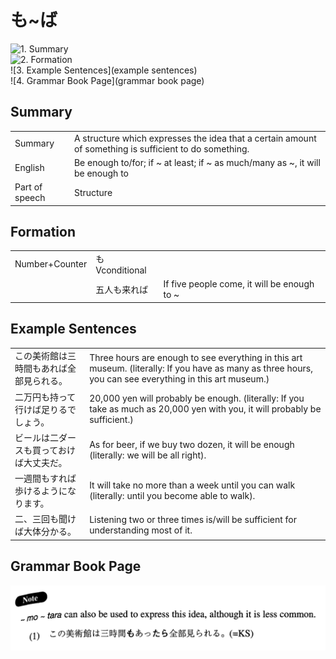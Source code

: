 # も~ば

![1. Summary](summary)<br>
![2. Formation](formation)<br>
![3. Example Sentences](example sentences)<br>
![4. Grammar Book Page](grammar book page)<br>


## Summary

<table><tr>   <td>Summary</td>   <td>A structure which expresses the idea that a certain amount of something is sufficient to do something.</td></tr><tr>   <td>English</td>   <td>Be enough to/for; if ~ at least; if ~ as much/many as ~, it will be enough to</td></tr><tr>   <td>Part of speech</td>   <td>Structure</td></tr></table>

## Formation

<table class="table"><tbody><tr class="tr head"><td class="td"><span class="bold">Number+Counter</span></td><td class="td"><span class="concept">も</span><span>Vconditional</span></td><td class="td"></td></tr><tr class="tr"><td class="td"></td><td class="td"><span>五人</span><span class="concept">も</span><span>来</span><span class="concept">れば</span></td><td class="td"><span>If five people come, it will be enough to ~</span></td></tr></tbody></table>

## Example Sentences

<table><tr>   <td>この美術館は三時間もあれば全部見られる。</td>   <td>Three hours are enough to see everything in this art museum. (literally: If you have as many as three hours, you can see everything in this art museum.)</td></tr><tr>   <td>二万円も持って行けば足りるでしょう。</td>   <td>20,000 yen will probably be enough. (literally: If you take as much as 20,000 yen with you, it will probably be sufficient.)</td></tr><tr>   <td>ビールは二ダースも買っておけば大丈夫だ。</td>   <td>As for beer, if we buy two dozen, it will be enough (literally: we will be all right).</td></tr><tr>   <td>一週間もすれば歩けるようになります。</td>   <td>It will take no more than a week until you can walk (literally: until you become able to walk).</td></tr><tr>   <td>二、三回も聞けば大体分かる。</td>   <td>Listening two or three times is/will be sufficient for understanding most of it.</td></tr></table>

## Grammar Book Page

![](../img/Intermediateも～ば.png)

